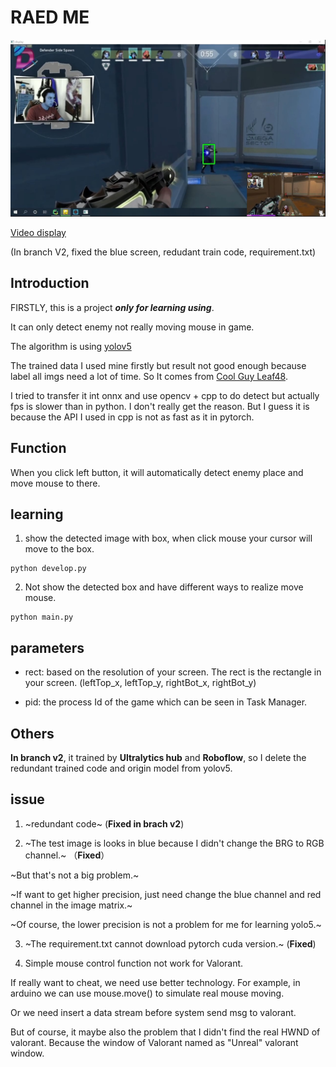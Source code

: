 # RAED ME
![screenshot](screenshot.jpg)

[Video display](https://www.bilibili.com/video/BV1xY4y1M75D/)

(In branch V2, fixed the blue screen, redudant train code, requirement.txt)
## Introduction

FIRSTLY, this is a project ***only for learning using***.

It can only detect enemy not really moving mouse in game.

The algorithm is using [yolov5](https://github.com/ultralytics/yolov5)

The trained data I used mine firstly but result not good enough because label all imgs need a lot of time. So It comes from [Cool Guy Leaf48](https://github.com/Leaf48/YOLOv5-Models-For-Valorant).

I tried to transfer it int onnx and use opencv + cpp to do detect but actually fps is slower than in python. I don't really get the reason. But I guess it is because the API I used in cpp is not as fast as it in pytorch.

## Function
When you click left button, it will automatically detect enemy place and move mouse to there.

## learning
1. show the detected image with box, when click mouse your cursor will move to the box.
```
python develop.py 
```

2. Not show the detected box and have different ways to realize move mouse.
```
python main.py
```

## parameters
* rect: based on the resolution of your screen. The rect is the rectangle in your screen.
(leftTop_x, leftTop_y, rightBot_x, rightBot_y)

* pid: the process Id of the game which can be seen in Task Manager.

## Others
**In branch v2**, it trained by **Ultralytics hub** and **Roboflow**, so I delete the redundant trained code and origin model from yolov5.

## issue
1. ~redundant code~ (**Fixed in brach v2**)

2. ~The test image is looks in blue because I didn't change the BRG to RGB channel.~  （**Fixed**）

~But that's not a big problem.~

~If want to get higher precision, just need change the blue channel and red channel in the image matrix.~

~Of course, the lower precision is not a problem for me for learning yolo5.~

3. ~The requirement.txt cannot download pytorch cuda version.~ (**Fixed**)

4. Simple mouse control function not work for Valorant.
  
  If really want to cheat, we need use better technology. For example, in arduino we can use mouse.move() to simulate real mouse moving.
  
  Or we need insert a data stream before system send msg to valorant.
  
  But of course, it maybe also the problem that I didn't find the real HWND of valorant. Because the window of Valorant named as "Unreal" valorant window.
